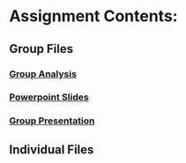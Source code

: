 # Assignment Contents:
## Group Files
### [Group Analysis](https://github.com/jpntc/CSCI-331-Database-Systems/blob/main/UDT%20Metadata%20Taxonomy%20Strategies%20Analysis/Group%20Files/G331_NG2_Group_Summary.docx)
### [Powerpoint Slides](https://github.com/jpntc/CSCI-331-Database-Systems/blob/main/UDT%20Metadata%20Taxonomy%20Strategies%20Analysis/Group%20Files/G331_NG2_GroupPresentation.pptx)
### [Group Presentation](https://drive.google.com/file/d/1931zGSVLidjSN_-7NwuiNqmj41afNBqB/view?usp=drive_link)

## Individual Files
